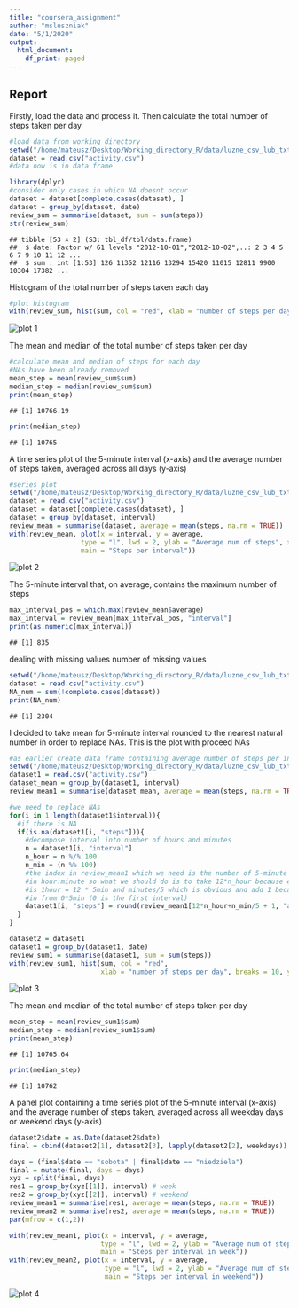 ```yaml
---
title: "coursera_assignment"
author: "msluszniak"
date: "5/1/2020"
output:
  html_document:
    df_print: paged
---
```




## Report

Firstly, load the data and process it. Then calculate the total number of steps taken per day

```r
#load data from working directory
setwd("/home/mateusz/Desktop/Working_directory_R/data/luzne_csv_lub_txt")
dataset = read.csv("activity.csv")
#data now is in data frame

library(dplyr)
#consider only cases in which NA doesnt occur
dataset = dataset[complete.cases(dataset), ]
dataset = group_by(dataset, date) 
review_sum = summarise(dataset, sum = sum(steps))
str(review_sum)
```

```
## tibble [53 × 2] (S3: tbl_df/tbl/data.frame)
##  $ date: Factor w/ 61 levels "2012-10-01","2012-10-02",..: 2 3 4 5 6 7 9 10 11 12 ...
##  $ sum : int [1:53] 126 11352 12116 13294 15420 11015 12811 9900 10304 17382 ...
```

Histogram of the total number of steps taken each day

```r
#plot histogram
with(review_sum, hist(sum, col = "red", xlab = "number of steps per day", breaks = 10, ylim = c(0,25)))
```

![plot 1](figure/unnamed-chunk-4-1.png)

The mean and median of the total number of steps taken per day

```r
#calculate mean and median of steps for each day
#NAs have been already removed
mean_step = mean(review_sum$sum)
median_step = median(review_sum$sum)
print(mean_step)
```

```
## [1] 10766.19
```

```r
print(median_step)
```

```
## [1] 10765
```

A time series plot of the 5-minute interval (x-axis) and the average number of steps taken, averaged across all days (y-axis)

```r
#series plot
setwd("/home/mateusz/Desktop/Working_directory_R/data/luzne_csv_lub_txt")
dataset = read.csv("activity.csv")
dataset = dataset[complete.cases(dataset), ]
dataset = group_by(dataset, interval)
review_mean = summarise(dataset, average = mean(steps, na.rm = TRUE))
with(review_mean, plot(x = interval, y = average, 
                  type = "l", lwd = 2, ylab = "Average num of steps", xlab = "Intervals", 
                  main = "Steps per interval"))
```

![plot 2](figure/unnamed-chunk-6-1.png)


The 5-minute interval that, on average, contains the maximum number of steps

```r
max_interval_pos = which.max(review_mean$average)
max_interval = review_mean[max_interval_pos, "interval"]
print(as.numeric(max_interval))
```

```
## [1] 835
```


dealing with missing values
number of missing values

```r
setwd("/home/mateusz/Desktop/Working_directory_R/data/luzne_csv_lub_txt")
dataset = read.csv("activity.csv")
NA_num = sum(!complete.cases(dataset))
print(NA_num)
```

```
## [1] 2304
```

I decided to take mean for 5-minute interval rounded to the nearest natural number in order to replace NAs. This is the plot with proceed NAs

```r
#as earlier create data frame containing average number of steps per interval
setwd("/home/mateusz/Desktop/Working_directory_R/data/luzne_csv_lub_txt")
dataset1 = read.csv("activity.csv")
dataset_mean = group_by(dataset1, interval)
review_mean1 = summarise(dataset_mean, average = mean(steps, na.rm = TRUE))

#we need to replace NAs
for(i in 1:length(dataset1$interval)){
  #if there is NA
  if(is.na(dataset1[i, "steps"])){
    #decompose interval into number of hours and minutes
    n = dataset1[i, "interval"]
    n_hour = n %/% 100
    n_min = (n %% 100)
    #the index in review_mean1 which we need is the number of 5-minute periods
    #in hour:minute so what we should do is to take 12*n_hour because every hour
    #is 1hour = 12 * 5min and minutes/5 which is obvious and add 1 because we start
    #in from 0*5min (0 is the first interval)
    dataset1[i, "steps"] = round(review_mean1[12*n_hour+n_min/5 + 1, "average"])
  }
}

dataset2 = dataset1
dataset1 = group_by(dataset1, date) 
review_sum1 = summarise(dataset1, sum = sum(steps))
with(review_sum1, hist(sum, col = "red",
                       xlab = "number of steps per day", breaks = 10, ylim = c(0,25)))
```

![plot 3](figure/unnamed-chunk-9-1.png)

The mean and median of the total number of steps taken per day

```r
mean_step = mean(review_sum1$sum)
median_step = median(review_sum1$sum)
print(mean_step)
```

```
## [1] 10765.64
```

```r
print(median_step)
```

```
## [1] 10762
```

A panel plot containing a time series plot of the 5-minute interval (x-axis) and the average number of steps taken, averaged across all weekday days or weekend days (y-axis)

```r
dataset2$date = as.Date(dataset2$date)
final = cbind(dataset2[1], dataset2[3], lapply(dataset2[2], weekdays))

days = (final$date == "sobota" | final$date == "niedziela")
final = mutate(final, days = days)
xyz = split(final, days)
res1 = group_by(xyz[[1]], interval) # week
res2 = group_by(xyz[[2]], interval) # weekend
review_mean1 = summarise(res1, average = mean(steps, na.rm = TRUE))
review_mean2 = summarise(res2, average = mean(steps, na.rm = TRUE))
par(mfrow = c(1,2))

with(review_mean1, plot(x = interval, y = average,
                       type = "l", lwd = 2, ylab = "Average num of steps", xlab = "Intervals", 
                       main = "Steps per interval in week"))
with(review_mean2, plot(x = interval, y = average,
                        type = "l", lwd = 2, ylab = "Average num of steps", xlab = "Intervals", 
                        main = "Steps per interval in weekend"))
```

![plot 4](figure/unnamed-chunk-11-1.png)

